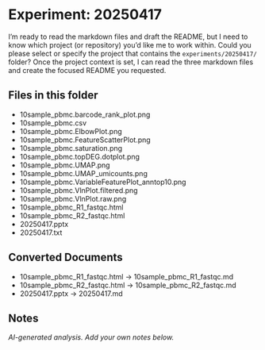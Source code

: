 # Experiment: 20250417

I’m ready to read the markdown files and draft the README, but I need to know which project (or repository) you’d like me to work within. Could you please select or specify the project that contains the `experiments/20250417/` folder? Once the project context is set, I can read the three markdown files and create the focused README you requested.

## Files in this folder
- 10sample_pbmc.barcode_rank_plot.png
- 10sample_pbmc.csv
- 10sample_pbmc.ElbowPlot.png
- 10sample_pbmc.FeatureScatterPlot.png
- 10sample_pbmc.saturation.png
- 10sample_pbmc.topDEG.dotplot.png
- 10sample_pbmc.UMAP.png
- 10sample_pbmc.UMAP_umicounts.png
- 10sample_pbmc.VariableFeaturePlot_anntop10.png
- 10sample_pbmc.VlnPlot.filtered.png
- 10sample_pbmc.VlnPlot.raw.png
- 10sample_pbmc_R1_fastqc.html
- 10sample_pbmc_R2_fastqc.html
- 20250417.pptx
- 20250417.txt

## Converted Documents
- 10sample_pbmc_R1_fastqc.html → 10sample_pbmc_R1_fastqc.md
- 10sample_pbmc_R2_fastqc.html → 10sample_pbmc_R2_fastqc.md
- 20250417.pptx → 20250417.md

## Notes
_AI-generated analysis. Add your own notes below._

